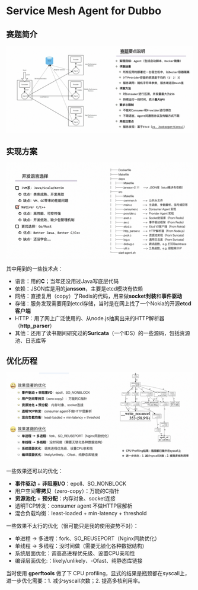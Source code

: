 # Service Mesh Agent for Dubbo

## 赛题简介

![](assets/2024-01-26-15-01-45-image.png)



## 实现方案

![](assets/2024-01-26-15-02-22-image.png)

其中用到的一些技术点：

- 语言：用的**C**；当年还没用过Java写底层代码
- 依赖：JSON库是用的**jansson**，主要是etcd模块有依赖
- 网络：直接复用（copy）了Redis的代码，用来做**socket封装**和**事件驱动**
- 存储：服务发现需要用到etcd存储，当时是在网上找了一个Nokia的开源**etcd客户端**
- HTTP：用了网上广泛使用的、从node.js抽离出来的HTTP解析器（**http_parser**）
- 其他：还用了读书期间研究过的**Suricata**（一个IDS）的一些源码，包括资源池、日志库等

## 优化历程

![](assets/2024-01-26-15-02-39-image.png)

一些效果还可以的优化：

- **事件驱动** + **⾮阻塞I/O**：epoll、SO_NONBLOCK
- 用户空间**零拷贝**（zero-copy）：万能的C指针
- **资源池化** + **预分配**：内存对象、socket连接
- 透明TCP转发：consumer agent 不做HTTP层解析
- 混合负载均衡：least-loaded + min-latency + threshold 

一些效果不太行的优化（很可能只是我的使用姿势不对）：

- 单进程 → 多进程：fork、SO_REUSEPORT（Nginx同款优化）
- 单线程 → 多线程：没时间做（需要⽆锁化各种数据结构)
- 系统层面优化：调⾼高进程优先级、设置CPU亲和性
- 编译层面优化:：likely/unlikely、-Ofast、纯静态库链接

当时使用 **gperftools** 做了下 CPU profiling，显式的结果是瓶颈都在syscall上，进一步优化需要：1. 减少syscall次数；2. 提高多核利用率。
